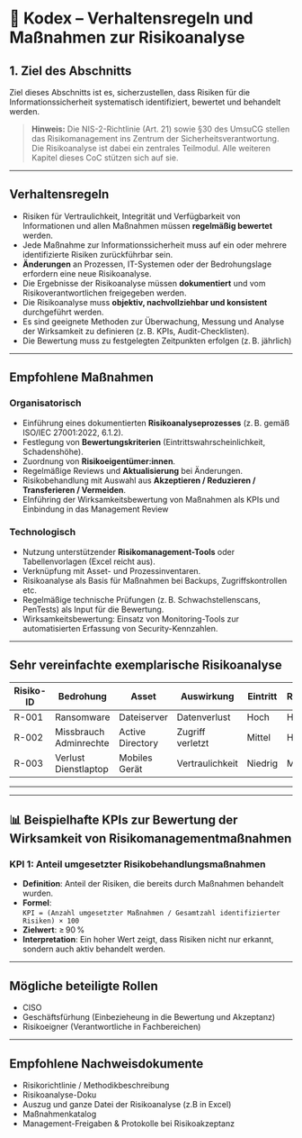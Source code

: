 # 📘 Kodex – Verhaltensregeln und Maßnahmen zur Risikoanalyse

## 1. Ziel des Abschnitts

Ziel dieses Abschnitts ist es, sicherzustellen, dass Risiken für die Informationssicherheit systematisch identifiziert, bewertet und behandelt werden.

> **Hinweis:** Die NIS-2-Richtlinie (Art. 21) sowie §30 des UmsuCG stellen das Risikomanagement ins Zentrum der Sicherheitsverantwortung. Die Risikoanalyse ist dabei ein zentrales Teilmodul. Alle weiteren Kapitel dieses CoC stützen sich auf sie.  

---

## Verhaltensregeln

- Risiken für Vertraulichkeit, Integrität und Verfügbarkeit von Informationen und allen Maßnahmen müssen **regelmäßig bewertet** werden.
- Jede Maßnahme zur Informationssicherheit muss auf ein oder mehrere identifizierte Risiken zurückführbar sein.
- **Änderungen** an Prozessen, IT-Systemen oder der Bedrohungslage erfordern eine neue Risikoanalyse.
- Die Ergebnisse der Risikoanalyse müssen **dokumentiert** und vom Risikoverantwortlichen freigegeben werden.
- Die Risikoanalyse muss **objektiv, nachvollziehbar und konsistent** durchgeführt werden.
- Es sind geeignete Methoden zur Überwachung, Messung und Analyse der Wirksamkeit zu definieren (z. B. KPIs, Audit-Checklisten).
- Die Bewertung muss zu festgelegten Zeitpunkten erfolgen (z. B. jährlich)

---

## Empfohlene Maßnahmen

### Organisatorisch

- Einführung eines dokumentierten **Risikoanalyseprozesses** (z. B. gemäß ISO/IEC 27001:2022, 6.1.2).
- Festlegung von **Bewertungskriterien** (Eintrittswahrscheinlichkeit, Schadenshöhe).
- Zuordnung von **Risikoeigentümer:innen**.
- Regelmäßige Reviews und **Aktualisierung** bei Änderungen.
- Risikobehandlung mit Auswahl aus **Akzeptieren / Reduzieren / Transferieren / Vermeiden**.
- EInführing der Wirksamkeitsbewertung von Maßnahmen als KPIs und Einbindung in das Management Review

### Technologisch

- Nutzung unterstützender **Risikomanagement-Tools** oder Tabellenvorlagen (Excel reicht aus).
- Verknüpfung mit Asset- und Prozessinventaren.
- Risikoanalyse als Basis für Maßnahmen bei Backups, Zugriffskontrollen etc.
- Regelmäßige technische Prüfungen (z. B. Schwachstellenscans, PenTests) als Input für die Bewertung.
- Wirksamkeitsbewertung: Einsatz von Monitoring-Tools zur automatisierten Erfassung von Security-Kennzahlen.

---

## Sehr vereinfachte exemplarische Risikoanalyse

| Risiko-ID| Bedrohung                | Asset            | Auswirkung       | Eintritt | Risiko | Maßnahme             | Status     |
|----------|--------------------------|------------------|------------------|----------|--------|----------------------|------------|
| R-001    | Ransomware               | Dateiserver      | Datenverlust     | Hoch     | Hoch   | Reduzieren     | Umgesetzt  |
| R-002    | Missbrauch Adminrechte   | Active Directory | Zugriff verletzt | Mittel   | Hoch   | Reduzieren       | In Planung |
| R-003    | Verlust Dienstlaptop     | Mobiles Gerät    | Vertraulichkeit  | Niedrig  | Mittel | Vermeiden  | Umgesetzt  |

---

---

## 📊 Beispielhafte KPIs zur Bewertung der Wirksamkeit von Risikomanagementmaßnahmen

### KPI 1: Anteil umgesetzter Risikobehandlungsmaßnahmen

- **Definition**: Anteil der Risiken, die bereits durch Maßnahmen behandelt wurden.
- **Formel**:  
  `KPI = (Anzahl umgesetzter Maßnahmen / Gesamtzahl identifizierter Risiken) × 100`
- **Zielwert**: ≥ 90 %
- **Interpretation**: Ein hoher Wert zeigt, dass Risiken nicht nur erkannt, sondern auch aktiv behandelt werden.

---

## Mögliche beteiligte Rollen

- CISO 
- Geschäftsfürhung (Einbezieheung in die Bewertung und Akzeptanz) 
- Risikoeigner (Verantwortliche in Fachbereichen)

---

## Empfohlene Nachweisdokumente

- Risikorichtlinie / Methodikbeschreibung 
- Risikoanalyse-Doku 
- Auszug und ganze Datei der Risikoanalyse (z.B in Excel) 
- Maßnahmenkatalog
- Management-Freigaben & Protokolle bei Risikoakzeptanz


